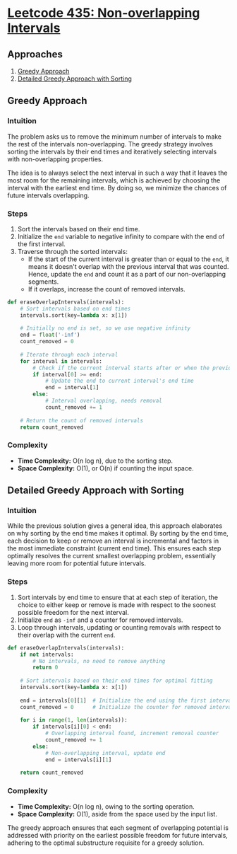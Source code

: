 # [Leetcode 435: Non-overlapping Intervals](https://leetcode.com/problems/non-overlapping-intervals/)

## Approaches
1. [Greedy Approach](#greedy-approach)
2. [Detailed Greedy Approach with Sorting](#detailed-greedy-approach-with-sorting)

## Greedy Approach

### Intuition
The problem asks us to remove the minimum number of intervals to make the rest of the intervals non-overlapping. The greedy strategy involves sorting the intervals by their end times and iteratively selecting intervals with non-overlapping properties.

The idea is to always select the next interval in such a way that it leaves the most room for the remaining intervals, which is achieved by choosing the interval with the earliest end time. By doing so, we minimize the chances of future intervals overlapping.

### Steps
1. Sort the intervals based on their end time.
2. Initialize the `end` variable to negative infinity to compare with the end of the first interval.
3. Traverse through the sorted intervals:
   - If the start of the current interval is greater than or equal to the `end`, it means it doesn't overlap with the previous interval that was counted. Hence, update the `end` and count it as a part of our non-overlapping segments.
   - If it overlaps, increase the count of removed intervals.

```python
def eraseOverlapIntervals(intervals):
    # Sort intervals based on end times
    intervals.sort(key=lambda x: x[1])
    
    # Initially no end is set, so we use negative infinity
    end = float('-inf')
    count_removed = 0
    
    # Iterate through each interval
    for interval in intervals:
        # Check if the current interval starts after or when the previous ends
        if interval[0] >= end:
            # Update the end to current interval's end time
            end = interval[1]
        else:
            # Interval overlapping, needs removal
            count_removed += 1
    
    # Return the count of removed intervals
    return count_removed
```

### Complexity
- **Time Complexity:** O(n log n), due to the sorting step.
- **Space Complexity:** O(1), or O(n) if counting the input space.

## Detailed Greedy Approach with Sorting

### Intuition
While the previous solution gives a general idea, this approach elaborates on why sorting by the end time makes it optimal. By sorting by the end time, each decision to keep or remove an interval is incremental and factors in the most immediate constraint (current end time). This ensures each step optimally resolves the current smallest overlapping problem, essentially leaving more room for potential future intervals.

### Steps
1. Sort intervals by end time to ensure that at each step of iteration, the choice to either keep or remove is made with respect to the soonest possible freedom for the next interval.
2. Initialize `end` as `-inf` and a counter for removed intervals.
3. Loop through intervals, updating or counting removals with respect to their overlap with the current `end`.

```python
def eraseOverlapIntervals(intervals):
    if not intervals:
        # No intervals, no need to remove anything
        return 0
    
    # Sort intervals based on their end times for optimal fitting
    intervals.sort(key=lambda x: x[1])
    
    end = intervals[0][1]  # Initialize the end using the first interval
    count_removed = 0      # Initialize the counter for removed intervals
    
    for i in range(1, len(intervals)):
        if intervals[i][0] < end:
            # Overlapping interval found, increment removal counter
            count_removed += 1
        else:
            # Non-overlapping interval, update end
            end = intervals[i][1]
    
    return count_removed
```

### Complexity
- **Time Complexity:** O(n log n), owing to the sorting operation.
- **Space Complexity:** O(1), aside from the space used by the input list.

The greedy approach ensures that each segment of overlapping potential is addressed with priority on the earliest possible freedom for future intervals, adhering to the optimal substructure requisite for a greedy solution.

